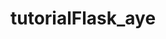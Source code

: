 # tutorialFlask_aye
<!--
skr routes --- Te muestra todas las rutas que tienes definidas
venv --- es el entorno virtual

try --- prueba el siguiente renglon de codigo
pass --- no te corta el codigo (te lo pasa de largo)
EJEMPLO
try:
        os.makedirs(app.instance_path) -- tiraria error porque instance ya existe
    except OSError: -- en vez de tirar OSError
        pass -- lo deja pasar

finally --- garantiza que se ejecute el siguiente renglon de codigo
SECRET-KEY --- es lo que utiliza el flask
g --- es unico por cada conexión/pedido (es mas conveniente cuando se utiliza el flask)
with --- mecanismo de pytohn para abrir un recurso, ponerle un nombre a la variable, ejecuta el
         código y por ultimo se cierra
Blueprint --- organiza un grupo de vistas (la funcion que devuelve el htm) y otro codigo relacionado
              Tiene un nombre y un prefigo (no siempre coinciden el nombre del blueprint con el prefigo de la ruta)
IMPORTANTE --- en la aplicacion principal se deben registrar todas las vistas de Blueprint sino no apareceran al ejecutar "skr routes" en la terminal

SIGNIFICADOS
200 -- OK
302 -- FOUND > es redireccion
304 -- NOT MODIFIED > como un css sin cambios
404 -- NOT FOUND
500 -- INTERNAL SERVER ERROR > Respuesta posible para GET

generate_password_hash --- encripta la contraseña
*Poner claves en archivos es un error tipico
*El objeto g(global) existe hasta que termina el request
*Si se borra de la base de datos el usuario que esta logeado
*Si se borra las cookies el navegador no se entera a menos que recargues la página ()
que pasa si borro el usuario de la base de datos? en g.user se queda guardado None porque es como si *no estuviera logeado
*fetchall -- si no hay nada devuelve una lista vacia
*PLANTILLA -- puede contener datos estáticos o datos dinámicos
*extens(extiende) -- vincula un archivo(html) anterior con el actual/ una plantilla se puede conectar con otra
*como se convina dos html?
GIT
que es github? es una plataforma online que permite guardar repositorios
git log te muestra todos los cambios que se realizaron (el historial de los commits) desde la creación del repositorio(se puede hacer un checkout desde cualquier punto).Muestra el autor, fecha. mensaje
El ENCABEZADO es informacion extra que va con el pedido, tiene metodo,ruta y puede tener (tiene en general) encabezados > info que se ve en f12
request > puede mandar datos: nombre, contraseña
Los errores de flash() > se ubican en una lista de string, se crea una lista vacía de errores.Te permite agregar mensajes de errores a esa lista.
get_flashed_message > Es para obtener la lista. Te devulve todo lo que contiene la lista de flash()